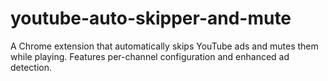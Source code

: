 # youtube-auto-skipper-and-mute
 A Chrome extension that automatically skips YouTube ads and mutes them while playing. Features per-channel configuration and enhanced ad detection.
